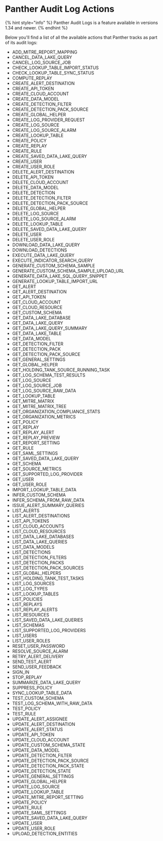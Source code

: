 # Panther Audit Log Actions

{% hint style="info" %}
Panther Audit Logs is a feature available in versions 1.34 and newer.
{% endhint %}

Below you'll find a list of all the available actions that Panther tracks as part of its audit logs:

- ADD_MITRE_REPORT_MAPPING
- CANCEL_DATA_LAKE_QUERY
- CANCEL_LOG_SOURCE_JOB
- CHECK_LOOKUP_TABLE_IMPORT_STATUS
- CHECK_LOOKUP_TABLE_SYNC_STATUS
- COMPUTE_REPLAY
- CREATE_ALERT_DESTINATION
- CREATE_API_TOKEN
- CREATE_CLOUD_ACCOUNT
- CREATE_DATA_MODEL
- CREATE_DETECTION_FILTER
- CREATE_DETECTION_PACK_SOURCE
- CREATE_GLOBAL_HELPER
- CREATE_LOG_PROVIDER_REQUEST
- CREATE_LOG_SOURCE
- CREATE_LOG_SOURCE_ALARM
- CREATE_LOOKUP_TABLE
- CREATE_POLICY
- CREATE_REPLAY
- CREATE_RULE
- CREATE_SAVED_DATA_LAKE_QUERY
- CREATE_USER
- CREATE_USER_ROLE
- DELETE_ALERT_DESTINATION
- DELETE_API_TOKEN
- DELETE_CLOUD_ACCOUNT
- DELETE_DATA_MODEL
- DELETE_DETECTION
- DELETE_DETECTION_FILTER
- DELETE_DETECTION_PACK_SOURCE
- DELETE_GLOBAL_HELPER
- DELETE_LOG_SOURCE
- DELETE_LOG_SOURCE_ALARM
- DELETE_LOOKUP_TABLE
- DELETE_SAVED_DATA_LAKE_QUERY
- DELETE_USER
- DELETE_USER_ROLE
- DOWNLOAD_DATA_LAKE_QUERY
- DOWNLOAD_DETECTIONS
- EXECUTE_DATA_LAKE_QUERY
- EXECUTE_INDICATOR_SEARCH_QUERY
- GENERATE_CUSTOM_SCHEMA_SAMPLE
- GENERATE_CUSTOM_SCHEMA_SAMPLE_UPLOAD_URL
- GENERATE_DATA_LAKE_SQL_QUERY_SNIPPET
- GENERATE_LOOKUP_TABLE_IMPORT_URL
- GET_ALERT
- GET_ALERT_DESTINATION
- GET_API_TOKEN
- GET_CLOUD_ACCOUNT
- GET_CLOUD_RESOURCE
- GET_CUSTOM_SCHEMA
- GET_DATA_LAKE_DATABASE
- GET_DATA_LAKE_QUERY
- GET_DATA_LAKE_QUERY_SUMMARY
- GET_DATA_LAKE_TABLE
- GET_DATA_MODEL
- GET_DETECTION_FILTER
- GET_DETECTION_PACK
- GET_DETECTION_PACK_SOURCE
- GET_GENERAL_SETTINGS
- GET_GLOBAL_HELPER
- GET_HOLDING_TANK_SOURCE_RUNNING_TASK
- GET_LOG_SCHEMA_TEST_RESULTS
- GET_LOG_SOURCE
- GET_LOG_SOURCE_JOB
- GET_LOG_SOURCE_RAW_DATA
- GET_LOOKUP_TABLE
- GET_MITRE_MATRIX
- GET_MITRE_MATRIX_TREE
- GET_ORGANIZATION_COMPLIANCE_STATS
- GET_ORGANIZATION_METRICS
- GET_POLICY
- GET_REPLAY
- GET_REPLAY_ALERT
- GET_REPLAY_PREVIEW
- GET_REPORT_SETTING
- GET_RULE
- GET_SAML_SETTINGS
- GET_SAVED_DATA_LAKE_QUERY
- GET_SCHEMA
- GET_SOURCE_METRICS
- GET_SUPPORTED_LOG_PROVIDER
- GET_USER
- GET_USER_ROLE
- IMPORT_LOOKUP_TABLE_DATA
- INFER_CUSTOM_SCHEMA
- INFER_SCHEMA_FROM_RAW_DATA
- ISSUE_ALERT_SUMMARY_QUERIES
- LIST_ALERTS
- LIST_ALERT_DESTINATIONS
- LIST_API_TOKENS
- LIST_CLOUD_ACCOUNTS
- LIST_CLOUD_RESOURCES
- LIST_DATA_LAKE_DATABASES
- LIST_DATA_LAKE_QUERIES
- LIST_DATA_MODELS
- LIST_DETECTIONS
- LIST_DETECTION_FILTERS
- LIST_DETECTION_PACKS
- LIST_DETECTION_PACK_SOURCES
- LIST_GLOBAL_HELPERS
- LIST_HOLDING_TANK_TEST_TASKS
- LIST_LOG_SOURCES
- LIST_LOG_TYPES
- LIST_LOOKUP_TABLES
- LIST_POLICIES
- LIST_REPLAYS
- LIST_REPLAY_ALERTS
- LIST_RESOURCES
- LIST_SAVED_DATA_LAKE_QUERIES
- LIST_SCHEMAS
- LIST_SUPPORTED_LOG_PROVIDERS
- LIST_USERS
- LIST_USER_ROLES
- RESET_USER_PASSWORD
- RESOLVE_SOURCE_ALARM
- RETRY_ALERT_DELIVERY
- SEND_TEST_ALERT
- SEND_USER_FEEDBACK
- SIGN_IN
- STOP_REPLAY
- SUMMARIZE_DATA_LAKE_QUERY
- SUPPRESS_POLICY
- SYNC_LOOKUP_TABLE_DATA
- TEST_CUSTOM_SCHEMA
- TEST_LOG_SCHEMA_WITH_RAW_DATA
- TEST_POLICY
- TEST_RULE
- UPDATE_ALERT_ASSIGNEE
- UPDATE_ALERT_DESTINATION
- UPDATE_ALERT_STATUS
- UPDATE_API_TOKEN
- UPDATE_CLOUD_ACCOUNT
- UPDATE_CUSTOM_SCHEMA_STATE
- UPDATE_DATA_MODEL
- UPDATE_DETECTION_FILTER
- UPDATE_DETECTION_PACK_SOURCE
- UPDATE_DETECTION_PACK_STATE
- UPDATE_DETECTION_STATE
- UPDATE_GENERAL_SETTINGS
- UPDATE_GLOBAL_HELPER
- UPDATE_LOG_SOURCE
- UPDATE_LOOKUP_TABLE
- UPDATE_MITRE_REPORT_SETTING
- UPDATE_POLICY
- UPDATE_RULE
- UPDATE_SAML_SETTINGS
- UPDATE_SAVED_DATA_LAKE_QUERY
- UPDATE_USER
- UPDATE_USER_ROLE
- UPLOAD_DETECTION_ENTITIES
